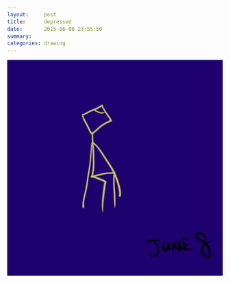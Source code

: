 ```yaml
---
layout:     post
title:      depressed
date:       2015-06-08 23:55:50
summary:    
categories: drawing
---
```

![depressed](/images/blog/depressed.png "...")